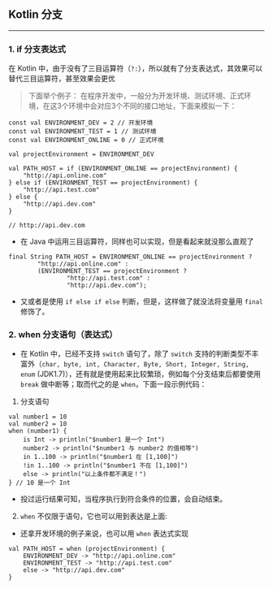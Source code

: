 ## Kotlin 分支

---

### 1. if 分支表达式
在 Kotlin 中，由于没有了三目运算符（`?:`），所以就有了分支表达式，其效果可以替代三目运算符，甚至效果会更优
> 下面举个例子：
> 在程序开发中，一般分为开发环境、测试环境、正式环境，在这3个环境中会对应3个不同的接口地址，下面来模拟一下：

```
const val ENVIRONMENT_DEV = 2 // 开发环境
const val ENVIRONMENT_TEST = 1 // 测试环境
const val ENVIRONMENT_ONLINE = 0 // 正式环境

val projectEnvironment = ENVIRONMENT_DEV

val PATH_HOST = if (ENVIRONMENT_ONLINE == projectEnvironment) {
    "http://api.online.com"
} else if (ENVIRONMENT_TEST == projectEnvironment) {
    "http://api.test.com"
} else {
    "http://api.dev.com"
}

// http://api.dev.com
```

+ 在 Java 中运用三目运算符，同样也可以实现，但是看起来就没那么直观了

```
final String PATH_HOST = ENVIRONMENT_ONLINE == projectEnvironment ?
        "http://api.online.com" :
        (ENVIRONMENT_TEST == projectEnvironment ?
                "http://api.test.com" :
                "http://api.dev.com");
```

+ 又或者是使用 `if else if else` 判断，但是，这样做了就没法将变量用 `final` 修饰了。

### 2. when 分支语句（表达式）
+ 在 Kotlin 中，已经不支持 `switch` 语句了，除了 `switch` 支持的判断类型不丰富外（`char, byte, int, Character, Byte, Short, Integer, String, enum` (JDK1.7)），还有就是使用起来比较繁琐，例如每个分支结束后都要使用 `break` 做中断等；取而代之的是 `when`，下面一段示例代码：
1. 分支语句

```
val number1 = 10
val number2 = 10
when (number1) {
    is Int -> println("$number1 是一个 Int")
    number2 -> println("$number1 与 number2 的值相等")
    in 1..100 -> println("$number1 在 [1,100]")
    !in 1..100 -> println("$number1 不在 [1,100]")
    else -> println("以上条件都不满足！")
} // 10 是一个 Int
```

+ 投过运行结果可知，当程序执行到符合条件的位置，会自动结束。

2. `when` 不仅限于语句，它也可以用到表达是上面:
+ 还拿开发环境的例子来说，也可以用 `when` 表达式实现

```
val PATH_HOST = when (projectEnvironment) {
    ENVIRONMENT_DEV -> "http://api.online.com"
    ENVIRONMENT_TEST -> "http://api.test.com"
    else -> "http://api.dev.com"
}
```